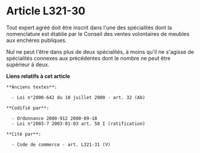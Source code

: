 # Article L321-30

Tout expert agréé doit être inscrit dans l'une des spécialités dont la nomenclature est établie par le Conseil des ventes
volontaires de meubles aux enchères publiques.

Nul ne peut l'être dans plus de deux spécialités, à moins qu'il ne s'agisse de spécialités connexes aux précédentes dont le
nombre ne peut être supérieur à deux.

**Liens relatifs à cet article**

	**Anciens textes**:

	  - Loi n°2000-642 du 10 juillet 2000 - art. 32 (Ab)

	**Codifié par**:

	  - Ordonnance 2000-912 2000-09-18
	  - Loi n°2003-7 2003-01-03 art. 50 I (ratification)

	**Cité par**:

	  - Code de commerce - art. L321-31 (V)
